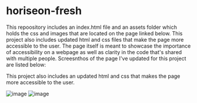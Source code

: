 # horiseon-fresh
This repoository includes an index.html file and an assets folder which holds the css and images that are located on the page linked below.
This project also includes updated html and css files that make the page more accessible to the user.
The page itself is meant to showcase the importance of accessibility on a webpage as well as clarity in the code that's shared with multiple people.
Screesnthos of the page I've updated for this project are listed below: 



This project also includes an updated html and css that makes the page more accessible to the user.


![image](https://user-images.githubusercontent.com/40181569/102034075-bbc19180-3d82-11eb-8729-14076731d041.png)
![image](https://user-images.githubusercontent.com/40181569/102034085-c2e89f80-3d82-11eb-935d-9ceaeebdaf36.png)

